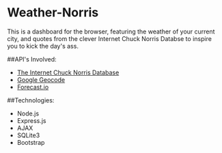 # Weather-Norris

This is a dashboard for the browser, featuring the weather of your current city, and quotes from the clever Internet Chuck Norris Databse to inspire you to kick the day's ass.

##API's Involved:
* [The Internet Chuck Norris Database](http://www.icndb.com/api/)
* [Google Geocode](https://developers.google.com/maps/documentation/geocoding/)
* [Forecast.io](https://developer.forecast.io/docs/v2)

##Technologies:
* Node.js
* Express.js
* AJAX
* SQLite3
* Bootstrap
